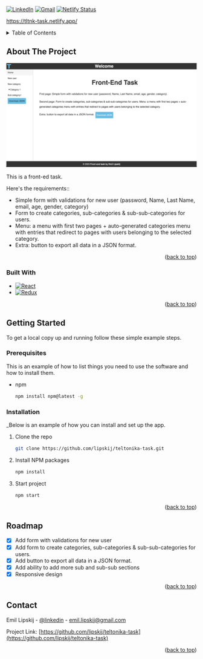 <a name="readme-top"></a>

[![LinkedIn][linkedin-shield]][linkedin-url]
[![Gmail][gmail-shield]][gmail-url]
[![Netlify Status](https://api.netlify.com/api/v1/badges/ba628fc3-2bbd-4511-8830-059bd2789ccc/deploy-status)](https://app.netlify.com/sites/tltnk-task/deploys)

https://tltnk-task.netlify.app/


<!-- TABLE OF CONTENTS -->
<details>
  <summary>Table of Contents</summary>
  <ol>
    <li>
      <a href="#about-the-project">About The Project</a>
      <ul>
        <li><a href="#built-with">Built With</a></li>
      </ul>
    </li>
    <li>
      <a href="#getting-started">Getting Started</a>
      <ul>
        <li><a href="#prerequisites">Prerequisites</a></li>
        <li><a href="#installation">Installation</a></li>
      </ul>
    </li>
    <li><a href="#contact">Contact</a></li>
  </ol>
</details>



<!-- ABOUT THE PROJECT -->
## About The Project

[![Product Name Screen Shot][product-app-screenshot]](https://example.com)

This is a front-ed task.

Here's the requirements::
* Simple form with validations for new user (password, Name, Last Name, email, age,
gender, category)
* Form to create categories, sub-categories & sub-sub-categories for users.
* Menu: a menu with first two pages + auto-generated categories menu with entries that redirect to
pages with users belonging to the selected category.
* Extra: button to export all data in a JSON format.


<p align="right">(<a href="#readme-top">back to top</a>)</p>



### Built With

* [![React][React.js]][React-url]
* [![Redux][Redux.js]][Redux-url]

<p align="right">(<a href="#readme-top">back to top</a>)</p>



<!-- GETTING STARTED -->
## Getting Started

To get a local copy up and running follow these simple example steps.

### Prerequisites

This is an example of how to list things you need to use the software and how to install them.
* npm
  ```sh
  npm install npm@latest -g
  ```

### Installation

_Below is an example of how you can install and set up the app.

1. Clone the repo
   ```sh
   git clone https://github.com/lipskij/teltonika-task.git
   ```
2. Install NPM packages
   ```sh
   npm install
   ```
3. Start project
   ```sh
   npm start
   ```

<p align="right">(<a href="#readme-top">back to top</a>)</p>


<!-- ROADMAP -->
## Roadmap

- [x] Add form with validations for new user
- [x] Add form to create categories, sub-categories & sub-sub-categories for users.
- [x] Add button to export all data in a JSON format.
- [x] Add ability to add more sub and sub-sub sections
- [x] Responsive design

<p align="right">(<a href="#readme-top">back to top</a>)</p>



<!-- CONTACT -->
## Contact

Emil Lipskij - [@linkedin](https://www.linkedin.com/in/emil-lipskij-6920831b2/) - emil.lipskij@gmail.com

Project Link: [https://github.com/lipskij/teltonika-task](https://github.com/lipskij/teltonika-task)

<p align="right">(<a href="#readme-top">back to top</a>)</p>



<!-- MARKDOWN LINKS & IMAGES -->
<!-- https://www.markdownguide.org/basic-syntax/#reference-style-links -->
[linkedin-shield]: https://img.shields.io/badge/-LinkedIn-black.svg?style=for-the-badge&logo=linkedin&colorB=555
[linkedin-url]: https://www.linkedin.com/in/emil-lipskij-6920831b2/
[gmail-shield]: https://img.shields.io/badge/Gmail-D14836?style=for-the-badge&logo=gmail&logoColor=white
[gmail-url]: emil.lipskij@gmail.com
[product-app-screenshot]: ./src/images/app-screenshot.png
[React.js]: https://img.shields.io/badge/React-20232A?style=for-the-badge&logo=react&logoColor=61DAFB
[React-url]: https://reactjs.org/
[Redux.js]: https://img.shields.io/badge/Redux-593D88?style=for-the-badge&logo=redux&logoColor=white
[Redux-url]: https://redux.js.org/ 
